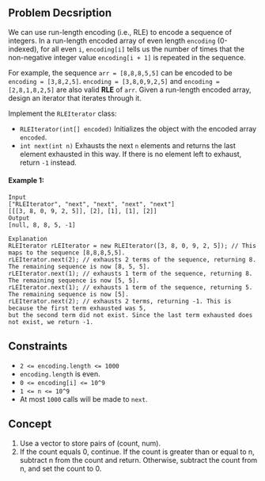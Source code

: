 ## Problem Decsription

We can use run-length encoding (i.e., RLE) to encode a sequence of integers. In a run-length encoded array of even length `encoding` (0-indexed), for all even `i`, `encoding[i]` tells us the number of times that the non-negative integer value `encoding[i + 1]` is repeated in the sequence.

For example, the sequence `arr = [8,8,8,5,5]` can be encoded to be `encoding = [3,8,2,5]`. `encoding = [3,8,0,9,2,5]` and `encoding = [2,8,1,8,2,5]` are also valid **RLE** of `arr`.
Given a run-length encoded array, design an iterator that iterates through it.

Implement the `RLEIterator` class:

* `RLEIterator(int[] encoded)` Initializes the object with the encoded array `encoded`.
* `int next(int n)` Exhausts the next `n` elements and returns the last element exhausted in this way. If there is no element left to exhaust, return `-1` instead.
 

#### Example 1:
```plaintext
Input
["RLEIterator", "next", "next", "next", "next"]
[[[3, 8, 0, 9, 2, 5]], [2], [1], [1], [2]]
Output
[null, 8, 8, 5, -1]

Explanation
RLEIterator rLEIterator = new RLEIterator([3, 8, 0, 9, 2, 5]); // This maps to the sequence [8,8,8,5,5].
rLEIterator.next(2); // exhausts 2 terms of the sequence, returning 8. The remaining sequence is now [8, 5, 5].
rLEIterator.next(1); // exhausts 1 term of the sequence, returning 8. The remaining sequence is now [5, 5].
rLEIterator.next(1); // exhausts 1 term of the sequence, returning 5. The remaining sequence is now [5].
rLEIterator.next(2); // exhausts 2 terms, returning -1. This is because the first term exhausted was 5,
but the second term did not exist. Since the last term exhausted does not exist, we return -1.
```

## Constraints

- `2 <= encoding.length <= 1000`
- `encoding.length` is even.
- `0 <= encoding[i] <= 10^9`
- `1 <= n <= 10^9`
- At most `1000` calls will be made to `next`.

## Concept
1. Use a vector to store pairs of (count, num).
2. If the count equals 0, continue. If the count is greater than or equal to n, subtract n from the count and return. Otherwise, subtract the count from n, and set the count to 0.
